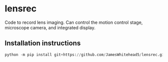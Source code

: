 # lensrec

Code to record lens imaging. Can control the motion control stage, microscope
camera, and integrated display.

## Installation instructions
```python
python -m pip install git+https://github.com/JamesWhitehead5/lensrec.git
```
